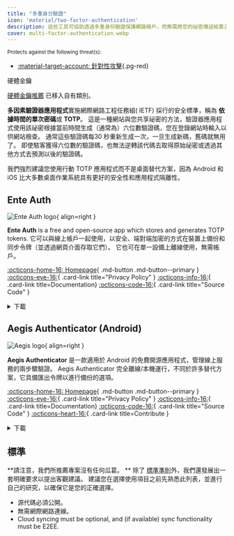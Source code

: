 ```yaml
---
title: "多重身分驗證"
icon: 'material/two-factor-authentication'
description: 這些工具可協助透過多重身份驗證保護網路帳戶，而無需將您的祕密傳送給第三方。
cover: multi-factor-authentication.webp
---
```


<small>Protects against the following threat(s):</small>

- [:material-target-account: 針對性攻擊](basics/common-threats.md#attacks-against-specific-individuals ""){.pg-red}

<div class="admonition note" markdown>
<p class="admonition-title">硬體金鑰</p>

[硬體金鑰推薦](security-keys.md) 已移入自有類別。

</div>

**多因素驗證器應用程式**實施網際網路工程任務組( IETF) 採行的安全標準，稱為 **依據時間的單次密碼**或 **TOTP**。 這是一種網站與您共享祕密的方法，驗證器應用程式使用該祕密根據當前時間生成（通常為）六位數驗證碼，您在登錄網站時輸入以供網站檢查。 通常這些驗證碼每30 秒重新生成一次，一旦生成新碼，舊碼就無用了。 即使駭客獲得六位數的驗證碼，也無法逆轉該代碼去取得原始祕密或透過其他方式去預測以後的驗證碼。

我們強烈建議您使用行動 TOTP 應用程式而不是桌面替代方案，因為 Android 和 iOS 比大多數桌面作業系統具有更好的安全性和應用程式隔離性。

## Ente Auth

<div class="admonition recommendation" markdown>

![Ente Auth logo](assets/img/multi-factor-authentication/ente-auth.svg){ align=right }

**Ente Auth** is a free and open-source app which stores and generates TOTP tokens. 它可以與線上帳戶一起使用，以安全、端對端加密的方式在裝置上備份和同步令牌（並透過網頁介面存取它們）。 它也可在單一設備上離線使用，無需帳戶。

[:octicons-home-16: Homepage](https://ente.io/auth){ .md-button .md-button--primary }
[:octicons-eye-16:](https://ente.io/privacy){ .card-link title="Privacy Policy" }
[:octicons-info-16:](https://help.ente.io/auth){ .card-link title=Documentation}
[:octicons-code-16:](https://github.com/ente-io/ente/tree/main/auth#readme){ .card-link title="Source Code" }

<details class="downloads" markdown>
<summary>下載</summary>

- [:simple-googleplay: Google Play](https://play.google.com/store/apps/details?id=io.ente.auth)
- [:simple-appstore: App Store](https://apps.apple.com/app/id6444121398)
- [:simple-github: GitHub](https://github.com/ente-io/ente/releases?q=auth)
- [:octicons-globe-16: Web](https://auth.ente.io)

</details>

</div>

## Aegis Authenticator (Android)

<div class="admonition recommendation" markdown>

![Aegis logo](assets/img/multi-factor-authentication/aegis.png){ align=right }

**Aegis Authenticator** 是一款適用於 Android 的免費開源應用程式，管理線上服務的兩步驟驗證。 Aegis Authenticator 完全離線/本機運行，不同於許多替代方案，它具備匯出令牌以進行備份的選項。

[:octicons-home-16: Homepage](https://getaegis.app){ .md-button .md-button--primary }
[:octicons-eye-16:](https://getaegis.app/aegis/privacy.html){ .card-link title="Privacy Policy" }
[:octicons-info-16:](https://github.com/beemdevelopment/Aegis/wiki){ .card-link title=Documentation}
[:octicons-code-16:](https://github.com/beemdevelopment/Aegis){ .card-link title="Source Code" }
[:octicons-heart-16:](https://buymeacoffee.com/beemdevelopment){ .card-link title=Contribute }

<details class="downloads" markdown>
<summary>下載</summary>

- [:simple-googleplay: Google Play](https://play.google.com/store/apps/details?id=com.beemdevelopment.aegis)
- [:simple-github: GitHub](https://github.com/beemdevelopment/Aegis/releases)

</details>

</div>

<!-- markdownlint-disable-next-line -->
## 標準

**請注意，我們所推薦專案沒有任何瓜葛。 ** 除了 [標準準則](about/criteria.md)外，我們還發展出一套明確要求以提出客觀建議。 建議您在選擇使用項目之前先熟悉此列表，並進行自己的研究，以確保它是您的正確選擇。

- 源代碼必須公開。
- 無需網際網路連線。
- Cloud syncing must be optional, and (if available) sync functionality must be E2EE.
